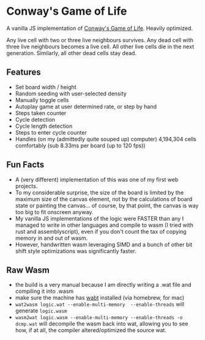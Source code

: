 # Conway's Game of Life

A vanilla JS implementation of [Conway's Game of Life](https://en.wikipedia.org/wiki/Conway%27s_Game_of_Life). Heavily optimized.

Any live cell with two or three live neighbours survives.
Any dead cell with three live neighbours becomes a live cell.
All other live cells die in the next generation. Similarly, all other dead cells stay dead.

## Features

- Set board width / height
- Random seeding with user-selected density
- Manually toggle cells
- Autoplay game at user determined rate, or step by hand
- Steps taken counter
- Cycle detection
- Cycle length detection
- Steps to enter cycle counter
- Handles (on my (admittedly quite souped up) computer) 4,194,304 cells comfortably (sub 8.33ms per board (up to 120 fps))

## Fun Facts

- A (very different) implementation of this was one of my first web projects.
- To my considerable surprise, the size of the board is limited by the maximum size of the canvas element, not by the calculations of board state or painting the canvas... of course, by that point, the canvas is way too big to fit onscreen anyway.
- My vanilla JS implementations of the logic were FASTER than any I managed to write in other languages and compile to wasm (I tried with rust and assemblyscript), even if you don't count the tax of copying memory in and out of wasm.
- However, handwritten wasm leveraging SIMD and a bunch of other bit shift style optimizations was significantly faster.

## Raw Wasm

- the build is a very manual because I am directly writing a .wat file and compiling it into .wasm
- make sure the machine has [wabt](https://github.com/WebAssembly/wabt) installed (via homebrew, for mac)
- `wat2wasm logic.wat --enable-multi-memory  --enable-threads` will generate `logic.wasm`
- `wasm2wat logic.wasm --enable-multi-memory --enable-threads -o dcmp.wat` will decompile the wasm back into wat, allowing you to see how, if at all, the compiler altered/optimized the source wat.
